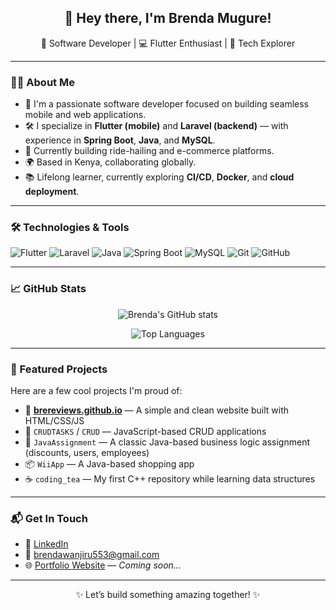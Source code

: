 <h2 align="center">👋 Hey there, I'm Brenda Mugure!</h2>

<p align="center">
  🎯 Software Developer | 💻  Flutter Enthusiast | 🚀 Tech Explorer
</p>

---

### 👩‍💻 About Me

- 🔧 I'm a passionate software developer focused on building seamless mobile and web applications.
- 🛠️ I specialize in **Flutter (mobile)** and **Laravel (backend)** — with experience in **Spring Boot**, **Java**, and **MySQL**.
- 🚗 Currently building ride-hailing and e-commerce platforms.
- 🌍 Based in Kenya, collaborating globally.
- 📚 Lifelong learner, currently exploring **CI/CD**, **Docker**, and **cloud deployment**.

---

### 🛠️ Technologies & Tools

![Flutter](https://img.shields.io/badge/-Flutter-02569B?style=flat-square&logo=flutter&logoColor=white)
![Laravel](https://img.shields.io/badge/-Laravel-FF2D20?style=flat-square&logo=laravel&logoColor=white)
![Java](https://img.shields.io/badge/-Java-007396?style=flat-square&logo=java&logoColor=white)
![Spring Boot](https://img.shields.io/badge/-Spring%20Boot-6DB33F?style=flat-square&logo=spring-boot&logoColor=white)
![MySQL](https://img.shields.io/badge/-MySQL-4479A1?style=flat-square&logo=mysql&logoColor=white)
![Git](https://img.shields.io/badge/-Git-F05032?style=flat-square&logo=git&logoColor=white)
![GitHub](https://img.shields.io/badge/-GitHub-181717?style=flat-square&logo=github)

---

### 📈 GitHub Stats

<p align="center">
  <img src="https://github-readme-stats.vercel.app/api?username=bree254&show_icons=true&theme=radical" alt="Brenda's GitHub stats" />
</p>

<p align="center">
  <img src="https://github-readme-stats.vercel.app/api/top-langs/?username=bree254&layout=compact&theme=radical" alt="Top Languages" />
</p>

---

### 🌟 Featured Projects

Here are a few cool projects I'm proud of:

- 🔗 [**brereviews.github.io**](https://github.com/bree254/brereviews.github.io) — A simple and clean website built with HTML/CSS/JS
- 📱 `CRUDTASKS` / `CRUD` — JavaScript-based CRUD applications
- 🧾 `JavaAssignment` — A classic Java-based business logic assignment (discounts, users, employees)
- 📦 `WiiApp` — A Java-based shopping app
- ☕ `coding_tea` — My first C++ repository while learning data structures

---

### 📬 Get In Touch

- 💼 [LinkedIn](https://www.linkedin.com/in/brenda-mugure-wanjiru)
- 📩 brendawanjiru553@gmail.com
- 🌐 [Portfolio Website](#) — _Coming soon..._

---

<p align="center">✨ Let’s build something amazing together! ✨</p>
